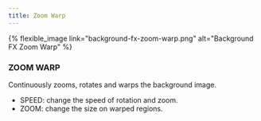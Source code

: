 ```yaml
---
title: Zoom Warp
---
```


{% flexible_image link="background-fx-zoom-warp.png" alt="Background FX Zoom Warp" %}

### ZOOM WARP
Continuously zooms, rotates and warps the background image.

* SPEED: change the speed of rotation and zoom.
* ZOOM: change the size on warped regions.
